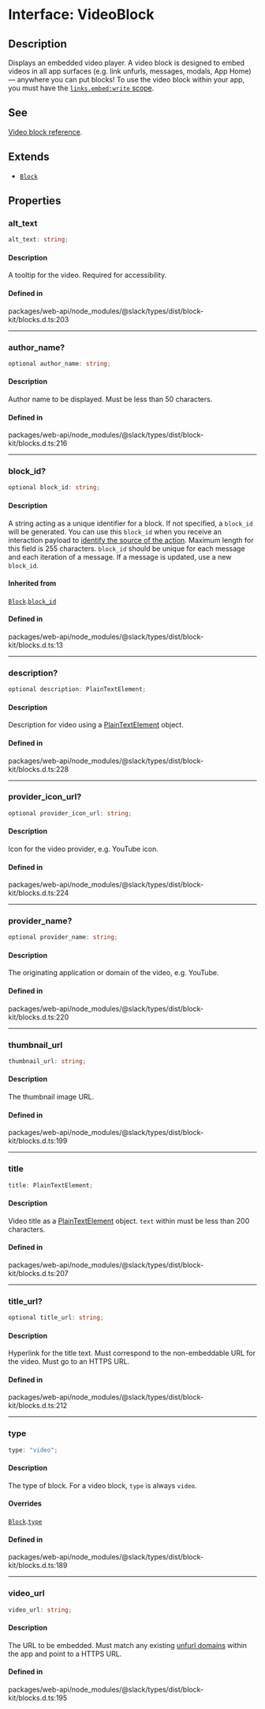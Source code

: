 # Interface: VideoBlock

## Description

Displays an embedded video player. A video block is designed to embed videos in all app surfaces (e.g.
link unfurls, messages, modals, App Home) — anywhere you can put blocks! To use the video block within your app, you
must have the [`links.embed:write` scope](https://api.slack.com/scopes/links.embed:write).

## See

[Video block reference](https://api.slack.com/reference/block-kit/blocks#video).

## Extends

- [`Block`](Interface.Block.md)

## Properties

### alt\_text

```ts
alt_text: string;
```

#### Description

A tooltip for the video. Required for accessibility.

#### Defined in

packages/web-api/node\_modules/@slack/types/dist/block-kit/blocks.d.ts:203

***

### author\_name?

```ts
optional author_name: string;
```

#### Description

Author name to be displayed. Must be less than 50 characters.

#### Defined in

packages/web-api/node\_modules/@slack/types/dist/block-kit/blocks.d.ts:216

***

### block\_id?

```ts
optional block_id: string;
```

#### Description

A string acting as a unique identifier for a block. If not specified, a `block_id` will be generated.
You can use this `block_id` when you receive an interaction payload to
[identify the source of the action](https://api.slack.com/interactivity/handling#payloads).
Maximum length for this field is 255 characters. `block_id` should be unique for each message and each iteration of
a message. If a message is updated, use a new `block_id`.

#### Inherited from

[`Block`](Interface.Block.md).[`block_id`](Interface.Block.md#block_id)

#### Defined in

packages/web-api/node\_modules/@slack/types/dist/block-kit/blocks.d.ts:13

***

### description?

```ts
optional description: PlainTextElement;
```

#### Description

Description for video using a [PlainTextElement](Interface.PlainTextElement.md) object.

#### Defined in

packages/web-api/node\_modules/@slack/types/dist/block-kit/blocks.d.ts:228

***

### provider\_icon\_url?

```ts
optional provider_icon_url: string;
```

#### Description

Icon for the video provider, e.g. YouTube icon.

#### Defined in

packages/web-api/node\_modules/@slack/types/dist/block-kit/blocks.d.ts:224

***

### provider\_name?

```ts
optional provider_name: string;
```

#### Description

The originating application or domain of the video, e.g. YouTube.

#### Defined in

packages/web-api/node\_modules/@slack/types/dist/block-kit/blocks.d.ts:220

***

### thumbnail\_url

```ts
thumbnail_url: string;
```

#### Description

The thumbnail image URL.

#### Defined in

packages/web-api/node\_modules/@slack/types/dist/block-kit/blocks.d.ts:199

***

### title

```ts
title: PlainTextElement;
```

#### Description

Video title as a [PlainTextElement](Interface.PlainTextElement.md) object. `text` within must be less than 200 characters.

#### Defined in

packages/web-api/node\_modules/@slack/types/dist/block-kit/blocks.d.ts:207

***

### title\_url?

```ts
optional title_url: string;
```

#### Description

Hyperlink for the title text. Must correspond to the non-embeddable URL for the video.
Must go to an HTTPS URL.

#### Defined in

packages/web-api/node\_modules/@slack/types/dist/block-kit/blocks.d.ts:212

***

### type

```ts
type: "video";
```

#### Description

The type of block. For a video block, `type` is always `video`.

#### Overrides

[`Block`](Interface.Block.md).[`type`](Interface.Block.md#type)

#### Defined in

packages/web-api/node\_modules/@slack/types/dist/block-kit/blocks.d.ts:189

***

### video\_url

```ts
video_url: string;
```

#### Description

The URL to be embedded. Must match any existing
[unfurl domains](https://api.slack.com/reference/messaging/link-unfurling#configuring_domains) within the app
and point to a HTTPS URL.

#### Defined in

packages/web-api/node\_modules/@slack/types/dist/block-kit/blocks.d.ts:195
